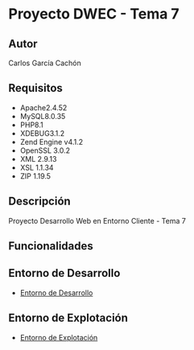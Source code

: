 # Proyecto DWEC - Tema 7
## Autor
Carlos García Cachón
## Requisitos
   - Apache2.4.52
   - MySQL8.0.35
   - PHP8.1
   - XDEBUG3.1.2
   - Zend Engine v4.1.2
   - OpenSSL 3.0.2
   - XML 2.9.13
   - XSL 1.1.34
   - ZIP 1.19.5
## Descripción
Proyecto Desarrollo Web en Entorno Cliente - Tema 7

## Funcionalidades

## Entorno de Desarrollo
   - [Entorno de Desarrollo](http://daw214.isauces.local/214DWECProyectoTema7/indexProyectoTema7.html)

## Entorno de Explotación
   - [Entorno de Explotación](https://daw214.ieslossauces.es/214DWECProyectoTema7/indexProyectoTema7.html)

